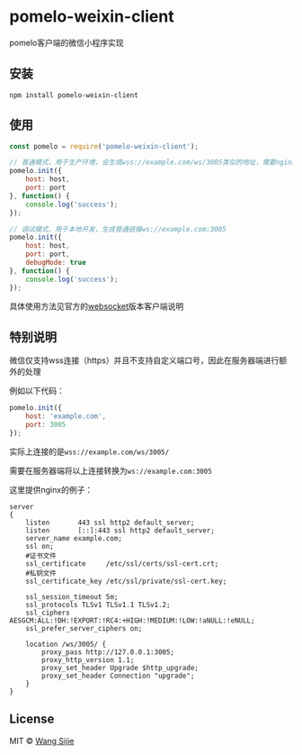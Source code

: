 # pomelo-weixin-client

pomelo客户端的微信小程序实现

## 安装

```
npm install pomelo-weixin-client
```

## 使用

```js
const pomelo = require('pomelo-weixin-client');

// 普通模式，用于生产环境，会生成wss://example.com/ws/3005类似的地址，需要nginx支持
pomelo.init({
    host: host,
    port: port
}, function() {
    console.log('success');
});

// 调试模式，用于本地开发，生成普通链接ws://example.com:3005
pomelo.init({
    host: host,
    port: port,
    debugMode: true
}, function() {
    console.log('success');
});
```

具体使用方法见官方的[websocket](https://github.com/pomelonode/pomelo-jsclient-websocket)版本客户端说明

## 特别说明

微信仅支持wss连接（https）并且不支持自定义端口号，因此在服务器端进行额外的处理

例如以下代码：

```js
pomelo.init({
    host: 'example.com',
    port: 3005
});
```

实际上连接的是```wss://example.com/ws/3005/```

需要在服务器端将以上连接转换为```ws://example.com:3005```

这里提供nginx的例子：

```nginx
server
{
    listen       443 ssl http2 default_server;
    listen       [::]:443 ssl http2 default_server;
    server_name example.com;
    ssl on;
    #证书文件
    ssl_certificate     /etc/ssl/certs/ssl-cert.crt;
    #私钥文件
    ssl_certificate_key /etc/ssl/private/ssl-cert.key;

    ssl_session_timeout 5m;
    ssl_protocols TLSv1 TLSv1.1 TLSv1.2;
    ssl_ciphers AESGCM:ALL:!DH:!EXPORT:!RC4:+HIGH:!MEDIUM:!LOW:!aNULL:!eNULL;
    ssl_prefer_server_ciphers on;

    location /ws/3005/ {
        proxy_pass http://127.0.0.1:3005;
        proxy_http_version 1.1;
        proxy_set_header Upgrade $http_upgrade;
        proxy_set_header Connection "upgrade";
    }
}
```

## License

MIT © [Wang Sijie](http://sijie.wang)